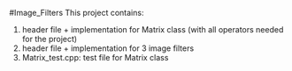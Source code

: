 #Image_Filters
This project contains:
1) header file + implementation for Matrix class (with all operators needed for the project)
2) header file + implementation for 3 image filters
3) Matrix_test.cpp: test file for Matrix class
